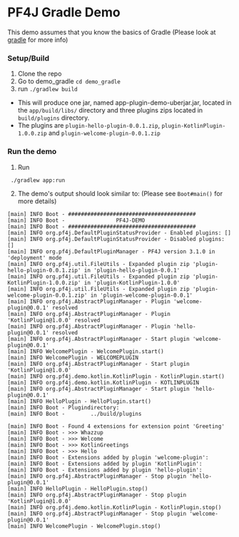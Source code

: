 # PF4J Gradle Demo

This demo assumes that you know the basics of Gradle (Please look at [gradle](https://gradle.org/) for more info)

### Setup/Build

1. Clone the repo
2. Go to demo_gradle `cd demo_gradle` 
3. run `./gradlew build`

* This will produce one jar, named app-plugin-demo-uberjar.jar, located in the `app/build/libs/` directory and three plugins zips located in `build/plugins` directory.
* The plugins are `plugin-hello-plugin-0.0.1.zip`,  `plugin-KotlinPlugin-1.0.0.zip` and `plugin-welcome-plugin-0.0.1.zip`

### Run the demo

1. Run 

```
 ./gradlew app:run
```

2. The demo's output should look similar to: (Please see `Boot#main()` for more details)
```
[main] INFO Boot - ########################################
[main] INFO Boot -                PF4J-DEMO
[main] INFO Boot - ########################################
[main] INFO org.pf4j.DefaultPluginStatusProvider - Enabled plugins: []
[main] INFO org.pf4j.DefaultPluginStatusProvider - Disabled plugins: []
[main] INFO org.pf4j.DefaultPluginManager - PF4J version 3.1.0 in 'deployment' mode
[main] INFO org.pf4j.util.FileUtils - Expanded plugin zip 'plugin-hello-plugin-0.0.1.zip' in 'plugin-hello-plugin-0.0.1'
[main] INFO org.pf4j.util.FileUtils - Expanded plugin zip 'plugin-KotlinPlugin-1.0.0.zip' in 'plugin-KotlinPlugin-1.0.0'
[main] INFO org.pf4j.util.FileUtils - Expanded plugin zip 'plugin-welcome-plugin-0.0.1.zip' in 'plugin-welcome-plugin-0.0.1'
[main] INFO org.pf4j.AbstractPluginManager - Plugin 'welcome-plugin@0.0.1' resolved
[main] INFO org.pf4j.AbstractPluginManager - Plugin 'KotlinPlugin@1.0.0' resolved
[main] INFO org.pf4j.AbstractPluginManager - Plugin 'hello-plugin@0.0.1' resolved
[main] INFO org.pf4j.AbstractPluginManager - Start plugin 'welcome-plugin@0.0.1'
[main] INFO WelcomePlugin - WelcomePlugin.start()
[main] INFO WelcomePlugin - WELCOMEPLUGIN
[main] INFO org.pf4j.AbstractPluginManager - Start plugin 'KotlinPlugin@1.0.0'
[main] INFO org.pf4j.demo.kotlin.KotlinPlugin - KotlinPlugin.start()
[main] INFO org.pf4j.demo.kotlin.KotlinPlugin - KOTLINPLUGIN
[main] INFO org.pf4j.AbstractPluginManager - Start plugin 'hello-plugin@0.0.1'
[main] INFO HelloPlugin - HelloPlugin.start()
[main] INFO Boot - Plugindirectory:
[main] INFO Boot -        ../build/plugins

[main] INFO Boot - Found 4 extensions for extension point 'Greeting'
[main] INFO Boot - >>> Whazzup
[main] INFO Boot - >>> Welcome
[main] INFO Boot - >>> KotlinGreetings
[main] INFO Boot - >>> Hello
[main] INFO Boot - Extensions added by plugin 'welcome-plugin':
[main] INFO Boot - Extensions added by plugin 'KotlinPlugin':
[main] INFO Boot - Extensions added by plugin 'hello-plugin':
[main] INFO org.pf4j.AbstractPluginManager - Stop plugin 'hello-plugin@0.0.1'
[main] INFO HelloPlugin - HelloPlugin.stop()
[main] INFO org.pf4j.AbstractPluginManager - Stop plugin 'KotlinPlugin@1.0.0'
[main] INFO org.pf4j.demo.kotlin.KotlinPlugin - KotlinPlugin.stop()
[main] INFO org.pf4j.AbstractPluginManager - Stop plugin 'welcome-plugin@0.0.1'
[main] INFO WelcomePlugin - WelcomePlugin.stop()
```

